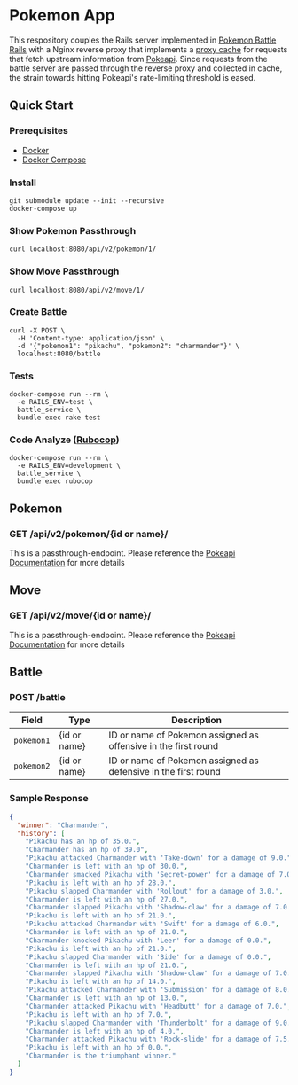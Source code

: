 # Pokemon App
This respository couples the Rails server implemented in [Pokemon Battle Rails](https://github.com/aglorei/pokemon_battle_rails/) with a Nginx reverse proxy that implements a [proxy cache](https://www.nginx.com/blog/nginx-caching-guide/) for requests that fetch upstream information from [Pokeapi](https://pokeapi.co/). Since requests from the battle server are passed through the reverse proxy and collected in cache, the strain towards hitting Pokeapi's rate-limiting threshold is eased.

## Quick Start
### Prerequisites
- [Docker](https://docs.docker.com/install)
- [Docker Compose](https://github.com/docker/compose/releases)
### Install
```
git submodule update --init --recursive
docker-compose up
```
### Show Pokemon Passthrough
```
curl localhost:8080/api/v2/pokemon/1/
```
### Show Move Passthrough
```
curl localhost:8080/api/v2/move/1/
```
### Create Battle
```
curl -X POST \
  -H 'Content-type: application/json' \
  -d '{"pokemon1": "pikachu", "pokemon2": "charmander"}' \
  localhost:8080/battle
```
### Tests
```
docker-compose run --rm \
  -e RAILS_ENV=test \
  battle_service \
  bundle exec rake test
```
### Code Analyze ([Rubocop](https://github.com/bbatsov/rubocop))
```
docker-compose run --rm \
  -e RAILS_ENV=development \
  battle_service \
  bundle exec rubocop
```

## Pokemon
### GET /api/v2/pokemon/{id or name}/
This is a passthrough-endpoint. Please reference the [Pokeapi Documentation](https://pokeapi.co/docsv2/) for more details
## Move
### GET /api/v2/move/{id or name}/
This is a passthrough-endpoint. Please reference the [Pokeapi Documentation](https://pokeapi.co/docsv2/) for more details
## Battle
### POST /battle
| Field | Type | Description |
| --- | --- | --- |
| `pokemon1` | {id or name} | ID or name of Pokemon assigned as offensive in the first round |
| `pokemon2` | {id or name} | ID or name of Pokemon assigned as defensive in the first round |
### Sample Response
```JSON
{
  "winner": "Charmander",
  "history": [
    "Pikachu has an hp of 35.0.",
    "Charmander has an hp of 39.0",
    "Pikachu attacked Charmander with 'Take-down' for a damage of 9.0.",
    "Charmander is left with an hp of 30.0.",
    "Charmander smacked Pikachu with 'Secret-power' for a damage of 7.0.",
    "Pikachu is left with an hp of 28.0.",
    "Pikachu slapped Charmander with 'Rollout' for a damage of 3.0.",
    "Charmander is left with an hp of 27.0.",
    "Charmander slapped Pikachu with 'Shadow-claw' for a damage of 7.0.",
    "Pikachu is left with an hp of 21.0.",
    "Pikachu attacked Charmander with 'Swift' for a damage of 6.0.",
    "Charmander is left with an hp of 21.0.",
    "Charmander knocked Pikachu with 'Leer' for a damage of 0.0.",
    "Pikachu is left with an hp of 21.0.",
    "Pikachu slapped Charmander with 'Bide' for a damage of 0.0.",
    "Charmander is left with an hp of 21.0.",
    "Charmander slapped Pikachu with 'Shadow-claw' for a damage of 7.0.",
    "Pikachu is left with an hp of 14.0.",
    "Pikachu attacked Charmander with 'Submission' for a damage of 8.0.",
    "Charmander is left with an hp of 13.0.",
    "Charmander attacked Pikachu with 'Headbutt' for a damage of 7.0.",
    "Pikachu is left with an hp of 7.0.",
    "Pikachu slapped Charmander with 'Thunderbolt' for a damage of 9.0.",
    "Charmander is left with an hp of 4.0.",
    "Charmander attacked Pikachu with 'Rock-slide' for a damage of 7.5.",
    "Pikachu is left with an hp of 0.0.",
    "Charmander is the triumphant winner."
  ]
}
```

